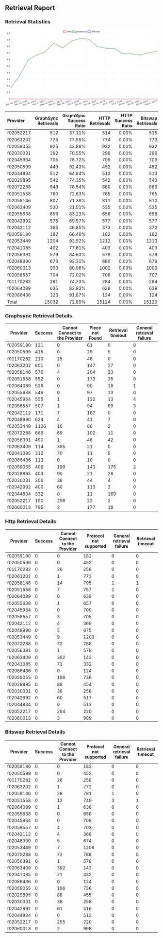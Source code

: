 ## Retrieval Report
### Retrieval Statistics
<img src="https://raw.githubusercontent.com/data-preservation-programs/filplus-checker-assets/main/filecoin-project/filecoin-plus-large-datasets/issues/1662/1691856102734.png"/>

| Provider  | GraphSync Retrievals | GraphSync Success Ratio | HTTP Retrievals | HTTP Success Ratio | Bitswap Retrievals | Bitswap Success Ratio |
| :-------- | -------------------: | ----------------------: | --------------: | -----------------: | -----------------: | --------------------: |
| f02052217 |                  512 |                  37.11% |             514 |              0.00% |                515 |                 0.00% |
| f02063202 |                  775 |                  77.55% |             774 |              0.00% |                773 |                 0.00% |
| f02059055 |                  925 |                  43.89% |             932 |              0.00% |                932 |                 0.00% |
| f02030031 |                  292 |                  70.55% |             296 |              0.00% |                296 |                 0.00% |
| f02045964 |                  705 |                  78.72% |             709 |              0.00% |                709 |                 0.00% |
| f02050599 |                  449 |                  92.43% |             452 |              0.00% |                452 |                 0.00% |
| f02044834 |                  512 |                  64.84% |             513 |              0.00% |                513 |                 0.00% |
| f02029895 |                  542 |                  74.35% |             542 |              0.00% |                543 |                 0.00% |
| f02072288 |                  848 |                  78.54% |             860 |              0.00% |                860 |                 0.00% |
| f02051558 |                  760 |                  72.63% |             765 |              0.00% |                765 |                 0.00% |
| f02058146 |                  807 |                  71.38% |             811 |              0.00% |                810 |                 0.00% |
| f02063409 |                  530 |                  21.51% |             535 |              0.00% |                535 |                 0.00% |
| f02055638 |                  656 |                  83.23% |             658 |              0.00% |                658 |                 0.00% |
| f02042992 |                  575 |                  69.57% |             577 |              0.00% |                577 |                 0.00% |
| f02042112 |                  365 |                  46.85% |             373 |              0.00% |                372 |                 0.00% |
| f02059180 |                  182 |                  66.48% |             182 |              0.00% |                182 |                 0.00% |
| f02053449 |                 1204 |                  93.52% |            1212 |              0.00% |               1213 |                 0.00% |
| f02041085 |                  402 |                  77.61% |             403 |              0.00% |                403 |                 0.00% |
| f02056391 |                  579 |                  84.63% |             579 |              0.00% |                579 |                 0.00% |
| f02048990 |                  676 |                  92.31% |             680 |              0.00% |                679 |                 0.00% |
| f02060013 |                  993 |                  80.06% |            1002 |              0.00% |               1000 |                 0.00% |
| f02058557 |                  704 |                  72.02% |             708 |              0.00% |                707 |                 0.00% |
| f01170282 |                  281 |                  74.73% |             284 |              0.00% |                284 |                 0.00% |
| f02064089 |                  635 |                  82.83% |             639 |              0.00% |                639 |                 0.00% |
| f02086436 |                  123 |                  91.87% |             124 |              0.00% |                124 |                 0.00% |
| Total     |                15032 |                  72.89% |           15124 |              0.00% |              15120 |                 0.00% |

### Graphsync Retrieval Details
| Provider  | Success | Cannot Connect to the Provider | Piece not Found | Retrieval timeout | General retrieval failure |
| --------- | ------- | ------------------------------ | --------------- | ----------------- | ------------------------- |
| f02059180 | 121     | 0                              | 61              | 0                 | 0                         |
| f02050599 | 415     | 0                              | 29              | 5                 | 0                         |
| f01170282 | 210     | 25                             | 46              | 0                 | 0                         |
| f02063202 | 601     | 0                              | 147             | 27                | 0                         |
| f02058146 | 576     | 4                              | 204             | 23                | 0                         |
| f02051558 | 552     | 0                              | 173             | 35                | 0                         |
| f02064089 | 526     | 0                              | 90              | 18                | 1                         |
| f02055638 | 546     | 0                              | 97              | 13                | 0                         |
| f02045964 | 555     | 1                              | 132             | 13                | 4                         |
| f02058557 | 507     | 1                              | 94              | 99                | 3                         |
| f02042112 | 171     | 7                              | 187             | 0                 | 0                         |
| f02048990 | 624     | 4                              | 41              | 7                 | 0                         |
| f02053449 | 1126    | 10                             | 66              | 2                 | 0                         |
| f02072288 | 666     | 69                             | 102             | 11                | 0                         |
| f02056391 | 490     | 1                              | 46              | 42                | 0                         |
| f02063409 | 114     | 395                            | 21              | 0                 | 0                         |
| f02041085 | 312     | 70                             | 11              | 9                 | 0                         |
| f02086436 | 113     | 0                              | 10              | 0                 | 0                         |
| f02059055 | 406     | 199                            | 143             | 175               | 2                         |
| f02029895 | 403     | 90                             | 21              | 28                | 0                         |
| f02030031 | 206     | 38                             | 44              | 4                 | 0                         |
| f02042992 | 400     | 60                             | 113             | 2                 | 0                         |
| f02044834 | 332     | 0                              | 11              | 169               | 0                         |
| f02052217 | 190     | 298                            | 22              | 2                 | 0                         |
| f02060013 | 795     | 2                              | 177             | 19                | 0                         |

### Http Retrieval Details
| Provider  | Success | Cannot Connect to the Provider | Protocol not supported | General retrieval failure | Retrieval timeout |
| --------- | ------- | ------------------------------ | ---------------------- | ------------------------- | ----------------- |
| f02059180 | 0       | 0                              | 182                    | 0                         | 0                 |
| f02050599 | 0       | 0                              | 452                    | 0                         | 0                 |
| f01170282 | 0       | 26                             | 258                    | 0                         | 0                 |
| f02063202 | 0       | 1                              | 773                    | 0                         | 0                 |
| f02058146 | 0       | 14                             | 795                    | 1                         | 1                 |
| f02051558 | 0       | 7                              | 757                    | 1                         | 0                 |
| f02064089 | 0       | 0                              | 639                    | 0                         | 0                 |
| f02055638 | 0       | 1                              | 657                    | 0                         | 0                 |
| f02045964 | 0       | 0                              | 709                    | 0                         | 0                 |
| f02058557 | 0       | 3                              | 705                    | 0                         | 0                 |
| f02042112 | 0       | 4                              | 369                    | 0                         | 0                 |
| f02048990 | 0       | 5                              | 675                    | 0                         | 0                 |
| f02053449 | 0       | 9                              | 1203                   | 0                         | 0                 |
| f02072288 | 0       | 72                             | 788                    | 0                         | 0                 |
| f02056391 | 0       | 1                              | 578                    | 0                         | 0                 |
| f02063409 | 0       | 392                            | 143                    | 0                         | 0                 |
| f02041085 | 0       | 71                             | 332                    | 0                         | 0                 |
| f02086436 | 0       | 0                              | 124                    | 0                         | 0                 |
| f02059055 | 0       | 196                            | 736                    | 0                         | 0                 |
| f02029895 | 0       | 88                             | 454                    | 0                         | 0                 |
| f02030031 | 0       | 38                             | 258                    | 0                         | 0                 |
| f02042992 | 0       | 60                             | 517                    | 0                         | 0                 |
| f02044834 | 0       | 0                              | 513                    | 0                         | 0                 |
| f02052217 | 0       | 294                            | 220                    | 0                         | 0                 |
| f02060013 | 0       | 3                              | 999                    | 0                         | 0                 |

### Bitswap Retrieval Details
| Provider  | Success | Cannot Connect to the Provider | Protocol not supported | General retrieval failure | Retrieval timeout |
| --------- | ------- | ------------------------------ | ---------------------- | ------------------------- | ----------------- |
| f02059180 | 0       | 0                              | 182                    | 0                         | 0                 |
| f02050599 | 0       | 0                              | 452                    | 0                         | 0                 |
| f01170282 | 0       | 26                             | 258                    | 0                         | 0                 |
| f02063202 | 0       | 1                              | 772                    | 0                         | 0                 |
| f02058146 | 0       | 28                             | 781                    | 1                         | 0                 |
| f02051558 | 0       | 12                             | 749                    | 3                         | 1                 |
| f02064089 | 0       | 1                              | 638                    | 0                         | 0                 |
| f02055638 | 0       | 0                              | 658                    | 0                         | 0                 |
| f02045964 | 0       | 0                              | 709                    | 0                         | 0                 |
| f02058557 | 0       | 4                              | 703                    | 0                         | 0                 |
| f02042112 | 0       | 4                              | 368                    | 0                         | 0                 |
| f02048990 | 0       | 5                              | 674                    | 0                         | 0                 |
| f02053449 | 0       | 7                              | 1206                   | 0                         | 0                 |
| f02072288 | 0       | 72                             | 788                    | 0                         | 0                 |
| f02056391 | 0       | 1                              | 578                    | 0                         | 0                 |
| f02063409 | 0       | 392                            | 143                    | 0                         | 0                 |
| f02041085 | 0       | 71                             | 332                    | 0                         | 0                 |
| f02086436 | 0       | 0                              | 124                    | 0                         | 0                 |
| f02059055 | 0       | 196                            | 736                    | 0                         | 0                 |
| f02029895 | 0       | 88                             | 455                    | 0                         | 0                 |
| f02030031 | 0       | 38                             | 258                    | 0                         | 0                 |
| f02042992 | 0       | 61                             | 516                    | 0                         | 0                 |
| f02044834 | 0       | 0                              | 513                    | 0                         | 0                 |
| f02052217 | 0       | 295                            | 220                    | 0                         | 0                 |
| f02060013 | 0       | 2                              | 998                    | 0                         | 0                 |
